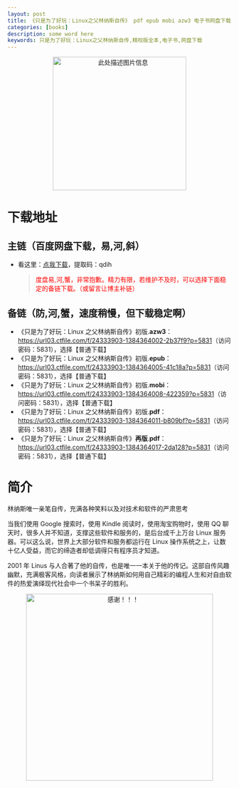 ```yaml
---
layout: post
title: 《只是为了好玩：Linux之父林纳斯自传》 pdf epub mobi azw3 电子书网盘下载
categories: [books]
description: some word here
keywords: 只是为了好玩：Linux之父林纳斯自传,精校版全本,电子书,网盘下载
---
```


<div align="center"><img src="https://qweree.cn/wp-content/uploads/2024/10/zhi-shi-wei-le-hao-wan-tuya.jpg" alt="此处描述图片信息" width="300px" height="auto"></div>

# 下载地址

## 主链（百度网盘下载，易,河,斜）

- 看这里：[点我下载](https://pan.baidu.com/s/1iMXUbSbtZQZjDcqDmnWUyw?pwd=qdih)，提取码：qdih

  > <p style="color:red" >度盘易,河,蟹，非常抱歉。精力有限，若维护不及时，可以选择下面稳定的备链下载。（或留言让博主补链）</p>

## 备链（防,河,蟹，速度稍慢，但下载稳定啊）

- 《只是为了好玩：Linux 之父林纳斯自传》初版.**azw3**：<https://url03.ctfile.com/f/24333903-1384364002-2b37f9?p=5831>（访问密码：5831），选择【普通下载】
- 《只是为了好玩：Linux 之父林纳斯自传》初版.**epub**：<https://url03.ctfile.com/f/24333903-1384364005-41c18a?p=5831>（访问密码：5831），选择【普通下载】
- 《只是为了好玩：Linux 之父林纳斯自传》初版.**mobi**：<https://url03.ctfile.com/f/24333903-1384364008-422359?p=5831>（访问密码：5831），选择【普通下载】
- 《只是为了好玩：Linux 之父林纳斯自传》初版.**pdf**：<https://url03.ctfile.com/f/24333903-1384364011-b809bf?p=5831>（访问密码：5831），选择【普通下载】
- 《只是为了好玩：Linux 之父林纳斯自传》**再版**.**pdf**：<https://url03.ctfile.com/f/24333903-1384364017-2da128?p=5831>（访问密码：5831），选择【普通下载】

# 简介

林纳斯唯一亲笔自传，充满各种笑料以及对技术和软件的严肃思考

当我们使用 Google 搜索时，使用 Kindle 阅读时，使用淘宝购物时，使用 QQ 聊天时，很多人并不知道，支撑这些软件和服务的，是后台成千上万台 Linux 服务器。可以这么说，世界上大部分软件和服务都运行在 Linux 操作系统之上，让数十亿人受益，而它的缔造者却低调得只有程序员才知道。

2001 年 Linus 与人合著了他的自传，也是唯一一本关于他的传记。这部自传风趣幽默，充满极客风格，向读者展示了林纳斯如何用自己精彩的编程人生和对自由软件的热爱演绎现代社会中一个书呆子的胜利。

<div align="center"><img src="https://pic.imgdb.cn/item/6707df6bd29ded1a8ce37031.gif" alt="感谢！！！" width="420px" height="auto"/></div>
